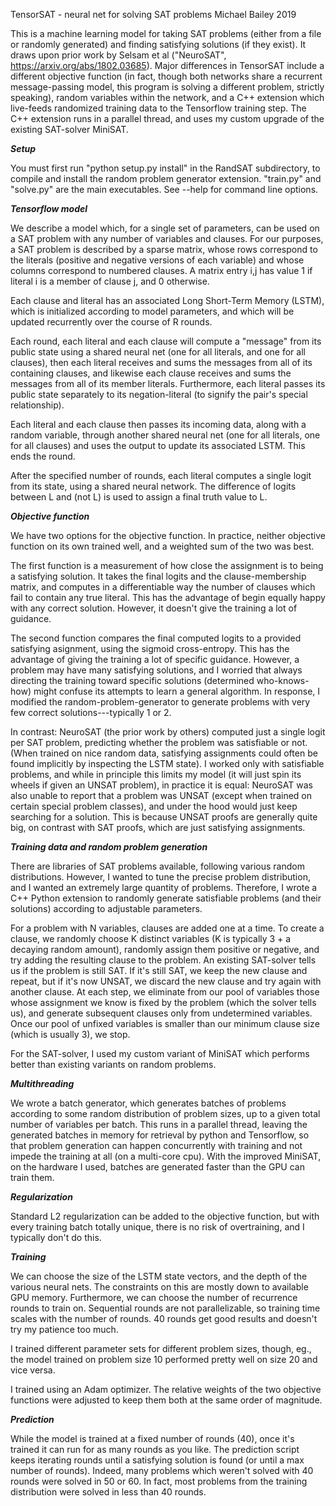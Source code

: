 TensorSAT - neural net for solving SAT problems
Michael Bailey 2019

This is a machine learning model for taking SAT problems (either from a file or randomly generated) and finding satisfying solutions (if they exist). It draws upon prior work by Selsam et al ("NeuroSAT", https://arxiv.org/abs/1802.03685). Major differences in TensorSAT include a different objective function (in fact, though both networks share a recurrent message-passing model, this program is solving a different problem, strictly speaking), random variables within the network, and a C++ extension which live-feeds randomized training data to the Tensorflow training step. The C++ extension runs in a parallel thread, and uses my custom upgrade of the existing SAT-solver MiniSAT.

***Setup***

You must first run "python setup.py install" in the RandSAT subdirectory, to compile and install the random problem generator extension. "train.py" and "solve.py" are the main executables. See --help for command line options.

***Tensorflow model***

We describe a model which, for a single set of parameters, can be used on a SAT problem with any number of variables and clauses. For our purposes, a SAT problem is described by a sparse matrix, whose rows correspond to the literals (positive and negative versions of each variable) and whose columns correspond to numbered clauses. A matrix entry i,j has value 1 if literal i is a member of clause j, and 0 otherwise.

Each clause and literal has an associated Long Short-Term Memory (LSTM), which is initialized according to model parameters, and which will be updated recurrently over the course of R rounds.

Each round, each literal and each clause will compute a "message" from its public state using a shared neural net (one for all literals, and one for all clauses), then each literal receives and sums the messages from all of its containing clauses, and likewise each clause receives and sums the messages from all of its member literals. Furthermore, each literal passes its public state separately to its negation-literal (to signify the pair's special relationship).

Each literal and each clause then passes its incoming data, along with a random variable, through another shared neural net (one for all literals, one for all clauses) and uses the output to update its associated LSTM. This ends the round.

After the specified number of rounds, each literal computes a single logit from its state, using a shared neural network. The difference of logits between L and (not L) is used to assign a final truth value to L.

***Objective function***

We have two options for the objective function. In practice, neither objective function on its own trained well, and a weighted sum of the two was best.

The first function is a measurement of how close the assignment is to being a satisfying solution. It takes the final logits and the clause-membership matrix, and computes in a differentiable way the number of clauses which fail to contain any true literal. This has the advantage of begin equally happy with any correct solution. However, it doesn't give the training a lot of guidance.

The second function compares the final computed logits to a provided satisfying asignment, using the sigmoid cross-entropy. This has the advantage of giving the training a lot of specific guidance. However, a problem may have many satisfying solutions, and I worried that always directing the training toward specific solutions (determined who-knows-how) might confuse its attempts to learn a general algorithm. In response, I modified the random-problem-generator to generate problems with very few correct solutions---typically 1 or 2.

In contrast: NeuroSAT (the prior work by others) computed just a single logit per SAT problem, predicting whether the problem was satisfiable or not. (When trained on nice random data, satisfying assignments could often be found implicitly by inspecting the LSTM state). I worked only with satisfiable problems, and while in principle this limits my model (it will just spin its wheels if given an UNSAT problem), in practice it is equal: NeuroSAT was also unable to report that a problem was UNSAT (except when trained on certain special problem classes), and under the hood would just keep searching for a solution. This is because UNSAT proofs are generally quite big, on contrast with SAT proofs, which are just satisfying assignments.

***Training data and random problem generation***

There are libraries of SAT problems available, following various random distributions. However, I wanted to tune the precise problem distribution, and I wanted an extremely large quantity of problems. Therefore, I wrote a C++ Python extension to randomly generate satisfiable problems (and their solutions) according to adjustable parameters.

For a problem with N variables, clauses are added one at a time. To create a clause, we randomly choose K distinct variables (K is typically 3 + a decaying random amount), randomly assign them positive or negative, and try adding the resulting clause to the problem. An existing SAT-solver tells us if the problem is still SAT. If it's still SAT, we keep the new clause and repeat, but if it's now UNSAT, we discard the new clause and try again with another clause. At each step, we eliminate from our pool of variables those whose assignment we know is fixed by the problem (which the solver tells us), and generate subsequent clauses only from undetermined variables. Once our pool of unfixed variables is smaller than our minimum clause size (which is usually 3), we stop.

For the SAT-solver, I used my custom variant of MiniSAT which performs better than existing variants on random problems.

***Multithreading***

We wrote a batch generator, which generates batches of problems according to some random distribution of problem sizes, up to a given total number of variables per batch. This runs in a parallel thread, leaving the generated batches in memory for retrieval by python and Tensorflow, so that problem generation can happen concurrently with training and not impede the training at all (on a multi-core cpu). With the improved MiniSAT, on the hardware I used, batches are generated faster than the GPU can train them.

***Regularization***

Standard L2 regularization can be added to the objective function, but with every training batch totally unique, there is no risk of overtraining, and I typically don't do this.

***Training***

We can choose the size of the LSTM state vectors, and the depth of the various neural nets. The constraints on this are mostly down to available GPU memory. Furthermore, we can choose the number of recurrence rounds to train on. Sequential rounds are not parallelizable, so training time scales with the number of rounds. 40 rounds get good results and doesn't try my patience too much.

I trained different parameter sets for different problem sizes, though, eg., the model trained on problem size 10 performed pretty well on size 20 and vice versa.

I trained using an Adam optimizer. The relative weights of the two objective functions were adjusted to keep them both at the same order of magnitude.

***Prediction***

While the model is trained at a fixed number of rounds (40), once it's trained it can run for as many rounds as you like. The prediction script keeps iterating rounds until a satisfying solution is found (or until a max number of rounds). Indeed, many problems which weren't solved with 40 rounds were solved in 50 or 60. In fact, most problems from the training distribution were solved in less than 40 rounds.



